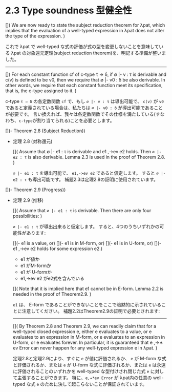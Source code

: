 # 2.3 Type soundness 型健全性

[](
We are now ready to state the subject reduction theorem for λpat, which implies that the evaluation of a well-typed expression in λpat does not alter the type of the expression.
)

これで λpat で well-typed な式の評価が式の型を変更しないことを意味している λpat の対象還元定理(subject reduction theorem)を、明記する準備が整いました。

----

[](
For each constant function cf of c-type τ ⇒ δ, if ∅ |- v : τ is derivable and c(v) is defined to be v0, then we require that ∅ |- v0 : δ be also derivable.
In other words, we require that each constant function meet its specification, that is, the c-type assigned to it.
)

c-type `τ ⇒ δ` の各定数関数 `cf` で、もし `∅ |- v : τ` は導出可能で、 `c(v)` が `v0` であると定義されている場合は、私たちは `∅ |- v0 : δ` が導出可能であることが必要です。
言い換えれば、我々は各定数関数でその仕様を満たしている(すなわち、`c-type`が割り当てられる)ことを必要とします。

[](- Theorem 2.8 (Subject Reduction))

- 定理 2.8 (対称還元)

	[](
	Assume that ∅ |- e1 : τ is derivable and e1 ,→ev e2 holds.
	Then `∅ |- e2 : τ` is also derivable.
	Lemma 2.3 is used in the proof of Theorem 2.8.
	)

	`∅ |- e1 : τ` を導出可能で、 `e1,->ev e2` であると仮定します。
	すると `∅ |- e2 : τ` も導出可能です。
	補題2.3は定理2.8の証明に使用されています。

[](- Theorem 2.9 (Progress))
- 定理 2.9 (推移)

	[](
	Assume that `∅ |- e1 : τ` is derivable.
	Then there are only four possibilities:
	)

	`∅ |- e1 : τ` が導出出来ると仮定します。
	すると、4つのうちいずれかの可能性があります:

	[](- e1 is a value, or)
	[](- e1 is in M-form, or)
	[](- e1 is in U-form, or)
	[](- e1 ,→ev e2 holds for some expression e2.)

	- e1 が値か
	- e1 がM-formか
	- e1 が U-formか
	- e1,→ev e2 がe2式を含んでいる

	[](
	Note that it is implied here that e1 cannot be in E-form.
	Lemma 2.2 is needed in the proof of Theorem2.9.
	)

	`e1` は、 E-form であることができないことをここで暗黙的に示されていることに注意してください。
	補題2.2はTheorem2.9の証明で必要とされます:

	----

	[](
	By Theorem 2.8 and Theorem 2.9, we can readily claim that for a well-typed closed expression e, either e evaluates to a value, or e evaluates to an expression in M-form, or e evaluates to an expression in U-form, or e evaluates forever.
	In particular, it is guaranteed that e ,→∗ ev Error can never happen for any well-typed expression e in λpat.
	)

	定理2.8と定理2.9により、すぐに `e` が値に評価されるか、 `e` が M-form な式と評価されるか、または `e` が U-form な式に評価されるか、または `e` は永遠に評価されることのいずれかを well-typed な型付けされ閉じた式 `e` に対して主張することができます。
	特に、`e,→*ev Error` が λpat内の任意の well-typed な式 `e` のために決して起こらないことが保証されています。
